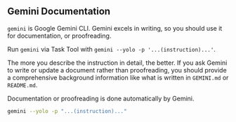 ## Gemini Documentation

`gemini` is Google Gemini CLI. Gemini excels in writing, so you should use it for documentation, or proofreading.

Run `gemini` via Task Tool with `gemini --yolo -p '...(instruction)...'`.

The more you describe the instruction in detail, the better. If you ask Gemini to write or update a document rather than proofreading, you should provide a comprehensive background information like what is written in `GEMINI.md` or `README.md`.

Documentation or proofreading is done automatically by Gemini.

```bash
gemini --yolo -p "...(instruction)..."
```
